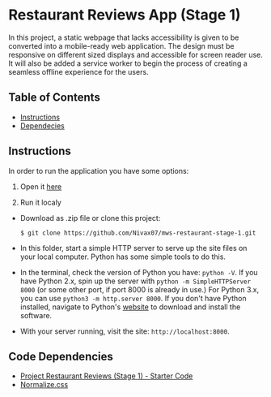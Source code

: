 
Restaurant Reviews App (Stage 1)
===============================

In this project, a static webpage that lacks accessibility is given to be converted into a mobile-ready web application. The design  must be responsive on different sized displays and accessible for screen reader use. It will also be added a service worker to begin the process of creating a seamless offline experience for the users.

## Table of Contents

* [Instructions](#instructions)
* [Dependecies](#code-dependecies)

## Instructions

In order to run the application you have some options:

1. Open it [here](https://stearruda.github.io/restaurant-reviews-app-stage-1/)

2. Run it localy
* Download as .zip file or clone this project:

    ```
    $ git clone https://github.com/Nivax07/mws-restaurant-stage-1.git
    ```

* In this folder, start a simple HTTP server to serve up the site files on your local computer. Python has some simple tools to do this.

* In the terminal, check the version of Python you have: `python -V`. If you have Python 2.x, spin up the server with `python -m SimpleHTTPServer 8000` (or some other port, if port 8000 is already in use.) For Python 3.x, you can use `python3 -m http.server 8000`. If you don't have Python installed, navigate to Python's [website](https://www.python.org/) to download and install the software.

* With your server running, visit the site: `http://localhost:8000`.


## Code Dependencies

* [Project Restaurant Reviews (Stage 1) - Starter Code](https://github.com/udacity/mws-restaurant-stage-1)
* [Normalize.css](https://necolas.github.io/normalize.css/)


